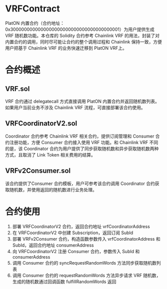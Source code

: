 # VRFContract
PlatON 内置合约（合约地址：0x3000000000000000000000000000000000000001）为用户提供生成 VRF 随机数功能。本仓库的 Solidity 合约参考 Chainlink VRF 的用法，封装了对内置合约的调用，同时尽可能让合约的整个调用过程和 Chainlink 保持一致，方便用户把基于 Chainlink VRF 的业务快速迁移到 PlatON VRF上。

# 合约概述

## VRF.sol
VRF 合约通过 delegatecall 方式直接调用 PlatON 内置合约并返回随机数列表。如果用户当前业务不涉及 Chainlink VRF 流程，可直接部署该合约使用。

## VRFCoordinatorV2.sol
Coordinator 合约参考 Chainlink VRF 相关合约，提供订阅管理和 Consumer 合约注册功能，方便 Consumer 合约接入使用 VRF 功能。和 Chainlink VRF 不同的是，该 Coordinator 合约为用户提供了同步获取随机数和异步获取随机数两种方式，且取消了 Link Token 相关费用的结算。

## VRFv2Consumer.sol
该合约提供了Consumer 合约模板，用户可参考该合约调用 Coordinator 合约获取随机数，并使用返回的随机数进行业务处理。

# 合约使用

1. 部署 VRFCoordinatorV2 合约，返回合约地址 vrfCoordinatorAddress
2. 在 VRFCoordinatorV2 中创建 Subscription，返回订阅 SubId
3. 部署 VRFv2Consumer 合约，构造函数参数传入 vrfCoordinatorAddress 和 SubId，返回合约地址 consumerAddress
4. 向 VRFCoordinatorV2 注册 Consumer 合约，参数传入 SubId 和 consumerAddress
5. 调用 Consumer 合约的 syncRequestRandomWords 方法同步获取随机数列表
6. 调用 Consumer 合约的 requestRandomWords 方法异步请求 VRF 随机数，生成的随机数通过回调函数 fulfillRandomWords 返回

